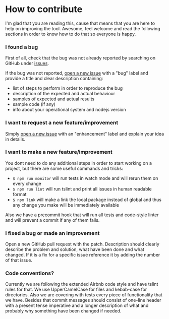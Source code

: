 # How to contribute

I'm glad that you are reading this, cause that means that you are here to help on improving the tool. Awesome, feel welcome and read the following sections in order to know how to do that so everyone is happy.

### I found a bug

First of all, check that the bug was not already reported by searching on GitHub under [issues](https://github.com/fluix/web-apidoc2ts/issues).

If the bug was not reported, [open a new issue](https://github.com/fluix/web-apidoc2ts/issues/new) with a "bug" label and provide a title and clear description containing: 
- list of steps to perform in order to reproduce the bug
- description of the expected and actual behaviour
- samples of expected and actual results
- sample code (if any)
- info about your operational system and nodejs version

### I want to request a new feature/improvement

Simply [open a new issue](https://github.com/fluix/web-apidoc2ts/issues/new) with an "enhancement" label and explain your idea in details.

### I want to make a new feature/improvement

You dont need to do any additional steps in order to start working on a project, but there are some useful commands and tricks:
- `$ npm run monitor` will run tests in watch mode and will rerun them on every change
- `$ npm run lint` will run tslint and print all issues in human readable format
- `$ npm link` will make a link the local package instead of global and thus any change you make will be immediately available

Also we have a precommit hook that will run all tests and code-style linter and will prevent a commit if any of them fails.

### I fixed a bug or made an improvement

Open a new GitHub pull request with the patch. Description should clearly describe the problem and solution, what have been done and what changed. If it is a fix for a specific issue reference it by adding the number of that issue.

### Code conventions?

Currently we are following the extended Airbnb code style and have tslint rules for that. We use UpperCamelCase for files and kebab-case for directories. Also we are covering with tests every piece of functionality that we have. Besides that commit messages should consist of one-line header with a present tense imperative and a longer description of what and probably why something have been changed if needed.

